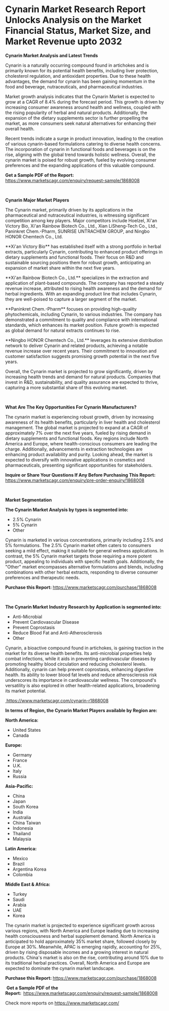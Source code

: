 <p><h1>Cynarin Market Research Report Unlocks Analysis on the Market Financial Status, Market Size, and Market Revenue upto 2032</h1></p><p><strong>Cynarin Market Analysis and Latest Trends</strong></p>
<p><p>Cynarin is a naturally occurring compound found in artichokes and is primarily known for its potential health benefits, including liver protection, cholesterol regulation, and antioxidant properties. Due to these health advantages, the demand for cynarin has been gaining momentum in the food and beverage, nutraceuticals, and pharmaceutical industries.</p><p>Market growth analysis indicates that the Cynarin Market is expected to grow at a CAGR of 8.4% during the forecast period. This growth is driven by increasing consumer awareness around health and wellness, coupled with the rising popularity of herbal and natural products. Additionally, the expansion of the dietary supplements sector is further propelling the market, as more consumers seek natural alternatives for enhancing their overall health. </p><p>Recent trends indicate a surge in product innovation, leading to the creation of various cynarin-based formulations catering to diverse health concerns. The incorporation of cynarin in functional foods and beverages is on the rise, aligning with the global trend towards holistic wellness. Overall, the cynarin market is poised for robust growth, fueled by evolving consumer preferences and the expanding applications of this valuable compound.</p></p>
<p><strong>Get a Sample PDF of the Report:&nbsp;</strong> <a href="https://www.marketscagr.com/enquiry/request-sample/1868008?utm_campaign=3189&utm_medium=2&utm_source=Github&utm_content=ia&utm_term=01042025&utm_id=cynarin">https://www.marketscagr.com/enquiry/request-sample/1868008</a></p>
<p>&nbsp;</p>
<p><strong>Cynarin Major Market Players</strong></p>
<p><p>The Cynarin market, primarily driven by its applications in the pharmaceutical and nutraceutical industries, is witnessing significant competition among key players. Major competitors include Hoelzel, Xi'an Victory Bio, Xi'an Rainbow Biotech Co., Ltd., Xian LiSheng-Tech Co., Ltd., Paninkret Chem.-Pharm, SUNRISE UNTRACHEM GROUP, and Ningbo HONOR Chemtech Co., Ltd.</p><p>**Xi'an Victory Bio** has established itself with a strong portfolio in herbal extracts, particularly Cynarin, contributing to enhanced product offerings in dietary supplements and functional foods. Their focus on R&D and sustainable sourcing positions them for robust growth, anticipating an expansion of market share within the next five years.</p><p>**Xi'an Rainbow Biotech Co., Ltd.** specializes in the extraction and application of plant-based compounds. The company has reported a steady revenue increase, attributed to rising health awareness and the demand for herbal ingredients. With an expanding product line that includes Cynarin, they are well-poised to capture a larger segment of the market.</p><p>**Paninkret Chem.-Pharm** focuses on providing high-quality phytochemicals, including Cynarin, to various industries. The company has demonstrated a commitment to quality and compliance with international standards, which enhances its market position. Future growth is expected as global demand for natural extracts continues to rise.</p><p>**Ningbo HONOR Chemtech Co., Ltd.** leverages its extensive distribution network to deliver Cynarin and related products, achieving a notable revenue increase over recent years. Their commitment to innovation and customer satisfaction suggests promising growth potential in the next five years.</p><p>Overall, the Cynarin market is projected to grow significantly, driven by increasing health trends and demand for natural products. Companies that invest in R&D, sustainability, and quality assurance are expected to thrive, capturing a more substantial share of this evolving market.</p></p>
<p>&nbsp;</p>
<p><strong>What Are The Key Opportunities For Cynarin Manufacturers?</strong></p>
<p><p>The cynarin market is experiencing robust growth, driven by increasing awareness of its health benefits, particularly in liver health and cholesterol management. The global market is projected to expand at a CAGR of approximately 7% over the next five years, fueled by rising demand in dietary supplements and functional foods. Key regions include North America and Europe, where health-conscious consumers are leading the charge. Additionally, advancements in extraction technologies are enhancing product availability and purity. Looking ahead, the market is expected to diversify with innovative applications in cosmetics and pharmaceuticals, presenting significant opportunities for stakeholders.</p></p>
<p><strong>Inquire or Share Your Questions If Any Before Purchasing This Report:</strong> <a href="https://www.marketscagr.com/enquiry/pre-order-enquiry/1868008?utm_campaign=3189&utm_medium=2&utm_source=Github&utm_content=ia&utm_term=01042025&utm_id=cynarin">https://www.marketscagr.com/enquiry/pre-order-enquiry/1868008</a></p>
<p>&nbsp;</p>
<p><strong>Market Segmentation</strong></p>
<p><strong>The Cynarin Market Analysis by types is segmented into:</strong></p>
<p><ul><li>2.5% Cynarin</li><li>5% Cynarin</li><li>Other</li></ul></p>
<p><p>Cynarin is marketed in various concentrations, primarily including 2.5% and 5% formulations. The 2.5% Cynarin market often caters to consumers seeking a mild effect, making it suitable for general wellness applications. In contrast, the 5% Cynarin market targets those requiring a more potent product, appealing to individuals with specific health goals. Additionally, the "Other" market encompasses alternative formulations and blends, including combinations with other herbal extracts, responding to diverse consumer preferences and therapeutic needs. </p></p>
<p><strong>Purchase this Report:&nbsp;</strong><a href="https://www.marketscagr.com/purchase/1868008?utm_campaign=3189&utm_medium=2&utm_source=Github&utm_content=ia&utm_term=01042025&utm_id=cynarin">https://www.marketscagr.com/purchase/1868008</a></p>
<p>&nbsp;</p>
<p><strong>The Cynarin Market Industry Research by Application is segmented into:</strong></p>
<p><ul><li>Anti-Microbial</li><li>Prevent Cardiovascular Disease</li><li>Prevent Coprostasis</li><li>Reduce Blood Fat and Anti-Atherosclerosis</li><li>Other</li></ul></p>
<p><p>Cynarin, a bioactive compound found in artichokes, is gaining traction in the market for its diverse health benefits. Its anti-microbial properties help combat infections, while it aids in preventing cardiovascular diseases by promoting healthy blood circulation and reducing cholesterol levels. Additionally, cynarin can help prevent coprostasis, enhancing digestive health. Its ability to lower blood fat levels and reduce atherosclerosis risk underscores its importance in cardiovascular wellness. The compound's versatility is also explored in other health-related applications, broadening its market potential.</p></p>
<p><a href="https://www.marketscagr.com/cynarin-r1868008?utm_campaign=3189&utm_medium=2&utm_source=Github&utm_content=ia&utm_term=01042025&utm_id=cynarin">&nbsp;https://www.marketscagr.com/cynarin-r1868008</a></p>
<p><strong>In terms of Region, the Cynarin Market Players available by Region are:</strong></p>
<p>
    <p> <strong> North America: </strong>
        <ul>
            <li>United States</li>
            <li>Canada</li>
        </ul>
        </p> 
    <p> <strong> Europe: </strong>
        <ul>
            <li>Germany</li>
            <li>France</li>
            <li>U.K.</li>
            <li>Italy</li>
            <li>Russia</li>
        </ul>
        </p> 
    <p> <strong> Asia-Pacific: </strong>
        <ul>
            <li>China</li>
            <li>Japan</li>
            <li>South Korea</li>
            <li>India</li>
            <li>Australia</li>
            <li>China Taiwan</li>
            <li>Indonesia</li>
            <li>Thailand</li>
            <li>Malaysia</li>
        </ul>
        </p> 
    <p> <strong> Latin America: </strong>
        <ul>
            <li>Mexico</li>
            <li>Brazil</li>
            <li>Argentina Korea</li>
            <li>Colombia</li>
        </ul>
        </p> 
    <p> <strong> Middle East & Africa: </strong>
        <ul>
            <li>Turkey</li>
            <li>Saudi</li>
            <li>Arabia</li>
            <li>UAE</li>
            <li>Korea</li>
        </ul>
    </p>
    </p>
<p><p>The cynarin market is projected to experience significant growth across various regions, with North America and Europe leading due to increasing health consciousness and herbal supplement demand. North America is anticipated to hold approximately 35% market share, followed closely by Europe at 30%. Meanwhile, APAC is emerging rapidly, accounting for 25%, driven by rising disposable incomes and a growing interest in natural products. China's market is also on the rise, contributing around 10% due to its traditional herbal practices. Overall, North America and Europe are expected to dominate the cynarin market landscape.</p></p>
<p><strong>Purchase this Report: </strong><a href="https://www.marketscagr.com/purchase/1868008?utm_campaign=3189&utm_medium=2&utm_source=Github&utm_content=ia&utm_term=01042025&utm_id=cynarin">https://www.marketscagr.com/purchase/1868008</a></p>
<p>&nbsp;<strong>Get a Sample PDF of the Report:&nbsp;&nbsp;</strong><a href="https://www.marketscagr.com/enquiry/request-sample/1868008?utm_campaign=3189&utm_medium=2&utm_source=Github&utm_content=ia&utm_term=01042025&utm_id=cynarin">https://www.marketscagr.com/enquiry/request-sample/1868008</a></p>
<p><strong></strong></p>
<p>Check more reports on <a href="https://www.marketscagr.com/?utm_campaign=3189&utm_medium=2&utm_source=Github&utm_content=ia&utm_term=01042025&utm_id=cynarin">https://www.marketscagr.com/</a></p>